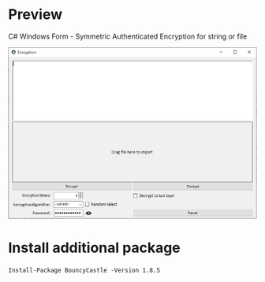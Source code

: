 # Preview
C# Windows Form - Symmetric Authenticated Encryption for string or file 

![alt text](https://raw.githubusercontent.com/alanlo323/DataEncryption/master/DataEncryption/Pic/DataEncryption.png)

# Install additional package
```Install-Package BouncyCastle -Version 1.8.5```
